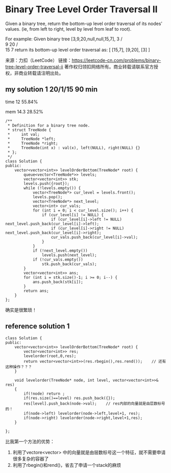 # Binary Tree Level Order Traversal II

Given a binary tree, return the bottom-up level order traversal of its nodes' values. (ie, from left to right, level by level from leaf to root).

For example:
Given binary tree [3,9,20,null,null,15,7],
    3
   / \
  9  20
    /  \
   15   7
return its bottom-up level order traversal as:
[
  [15,7],
  [9,20],
  [3]
]

来源：力扣（LeetCode）
链接：https://leetcode-cn.com/problems/binary-tree-level-order-traversal-ii
著作权归领扣网络所有。商业转载请联系官方授权，非商业转载请注明出处。

## my solution 1    20/1/15     90 min

time    12  55.84%

mem     14.3    28.52%

```
/**
 * Definition for a binary tree node.
 * struct TreeNode {
 *     int val;
 *     TreeNode *left;
 *     TreeNode *right;
 *     TreeNode(int x) : val(x), left(NULL), right(NULL) {}
 * };
 */
class Solution {
public:
    vector<vector<int>> levelOrderBottom(TreeNode* root) {
        queue<vector<TreeNode*>> levels;
        vector<vector<int>> stk;
        levels.push({root});
        while (!levels.empty()) {
            vector<TreeNode*> cur_level = levels.front();
            levels.pop();
            vector<TreeNode*> next_level;
            vector<int> cur_vals;
            for (int i = 0; i < cur_level.size(); i++) {
                if (cur_level[i] != NULL) {
                    if (cur_level[i]->left != NULL) next_level.push_back(cur_level[i]->left);
                    if (cur_level[i]->right != NULL) next_level.push_back(cur_level[i]->right);
                    cur_vals.push_back(cur_level[i]->val);
                }
            }
            if (!next_level.empty())
                levels.push(next_level);
            if (!cur_vals.empty())
                stk.push_back(cur_vals);
        }
        vector<vector<int>> ans;
        for (int i = stk.size()-1; i >= 0; i--) {
            ans.push_back(stk[i]);
        }
        return ans;
    }
};
```

确实是很繁琐！

## reference solution 1

```
class Solution {
public:
    vector<vector<int>> levelOrderBottom(TreeNode* root) {
        vector<vector<int>> res;
        levelorder(root,0,res);
        return vector<vector<int>>(res.rbegin(),res.rend());    // 还有这种操作？？？
    }
        
    void levelorder(TreeNode* node, int level, vector<vector<int>>& res) 
    {
        if(!node) return ;
        if(res.size()==level) res.push_back({});
        res[level].push_back(node->val);    // res内部的向量就是由层数标号的！
        if(node->left) levelorder(node->left,level+1, res);
        if(node->right) levelorder(node->right,level+1,res);
    }
    
};
```

比我第一个方法的优势：
1. 利用了vectore<vector<int>> 中的向量就是由层数标号这一个特征，就不需要申请很多复杂的容器了
2. 利用了rbegin()和rend()，省去了申请一个stack的麻烦